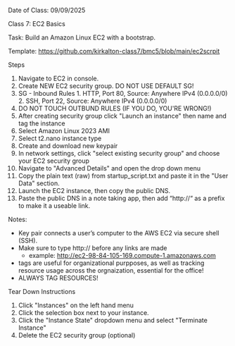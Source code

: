 Date of Class: 09/09/2025

Class 7: EC2 Basics

Task: Build an Amazon Linux EC2 with a bootstrap.

Template: https://github.com/kirkalton-class7/bmc5/blob/main/ec2scrpit

Steps
1. Navigate to EC2 in console.
2. Create NEW EC2 security group. DO NOT USE DEFAULT SG!
3. SG - Inbound Rules
		1. HTTP, Port 80, Source: Anywhere IPv4 (0.0.0.0/0)
		2. SSH, Port 22, Source: Anywhere IPv4 (0.0.0.0/0)
4. DO NOT TOUCH OUTBUND RULES (IF YOU DO, YOU'RE WRONG!)
3. After creating security group click "Launch an instance" then name and tag the instance
4. Select Amazon Linux 2023 AMI
5. Select t2.nano instance type
6. Create and download new keypair
7. In network settings, click "select existing security group" and choose your EC2 security group
8. Navigate to "Advanced Details" and open the drop down menu
9. Copy the plain text (raw) from startup_script.txt and paste it in the "User Data" section.
10. Launch the EC2 instance, then copy the public DNS.
11. Paste the public DNS in a note taking app, then add “http://“ as a prefix to make it a useable link.

Notes:
- Key pair connects a user’s computer to the AWS EC2 via secure shell (SSH).
- Make sure to type http:// before any links are made
    - example: http://ec2-98-84-105-169.compute-1.amazonaws.com
- tags are useful for organizational purpposes, as well as tracking resource usage across the orgnaization, essential for the office!
- ALWAYS TAG RESOURCES!


Tear Down Instructions
1. Click "Instances" on the left hand menu
2. Click the selection box next to your instance.
3. Click the "Instance State" dropdown menu and select "Terminate Instance"
4. Delete the EC2 security group (optional)
